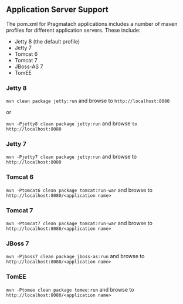 Application Server Support
------------------------

The pom.xml for Pragmatach applications includes a number of maven profiles for different application servers.  These include:

* Jetty 8 (the default profile)
* Jetty 7
* Tomcat 6
* Tomcat 7
* JBoss-AS 7
* TomEE

### Jetty 8

`mvn clean package jetty:run` and browse to `http://localhost:8080`

or

`mvn -Pjetty8 clean package jetty:run` and browse `to http://localhost:8080`

### Jetty 7

`mvn -Pjetty7 clean package jetty:run` and browse to `http://localhost:8080`

### Tomcat 6

`mvn -Ptomcat6 clean package tomcat:run-war` and browse to `http://localhost:8080/<application name>`

### Tomcat 7

`mvn -Ptomcat7 clean package tomcat:run-war` and browse to `http://localhost:8080/<application name>`

### JBoss 7

`mvn -Pjboss7 clean package jboss-as:run` and browse to `http://localhost:8080/<application name>`

### TomEE

`mvn -Ptomee clean package tomee:run` and browse to `http://localhost:8080/<application name>`
